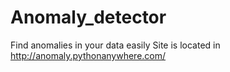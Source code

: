Anomaly_detector
================
Find anomalies in your data easily
Site is located in http://anomaly.pythonanywhere.com/
